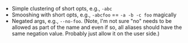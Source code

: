 * Simple clustering of short opts, e.g., `-abc`
* Smooshing with short opts, e.g., `-abcfoo` == `-a -b -c foo` magically
* Negated args, e.g., `--no-foo`. (Note, I'm not sure "no" needs to be
allowed as part of the name and even if so, all aliases should have the
same negation value. Probably just allow it on the user side.)
